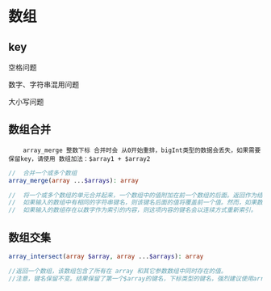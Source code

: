 # 数组

## key

空格问题

数字、字符串混用问题

大小写问题

## 数组合并


```danger
    array_merge 整数下标 合并时会 从0开始重排，bigInt类型的数据会丢失，如果需要保留key，请使用 数组加法：$array1 + $array2
```
```php
//  合并一个或多个数组
array_merge(array ...$arrays): array

//  将一个或多个数组的单元合并起来，一个数组中的值附加在前一个数组的后面。返回作为结果的数组。
//  如果输入的数组中有相同的字符串键名，则该键名后面的值将覆盖前一个值。然而，如果数组包含数字键名，后面的值将 不会 覆盖原来的值，而是附加到后面。
//  如果输入的数组存在以数字作为索引的内容，则这项内容的键名会以连续方式重新索引。
```

## 数组交集

```php
array_intersect(array $array, array ...$arrays): array

//返回一个数组，该数组包含了所有在 array 和其它参数数组中同时存在的值。
//注意，键名保留不变。结果保留了第一个$array的键名，下标类型的键名，强烈建议使用array_values()处理一下结果

```
